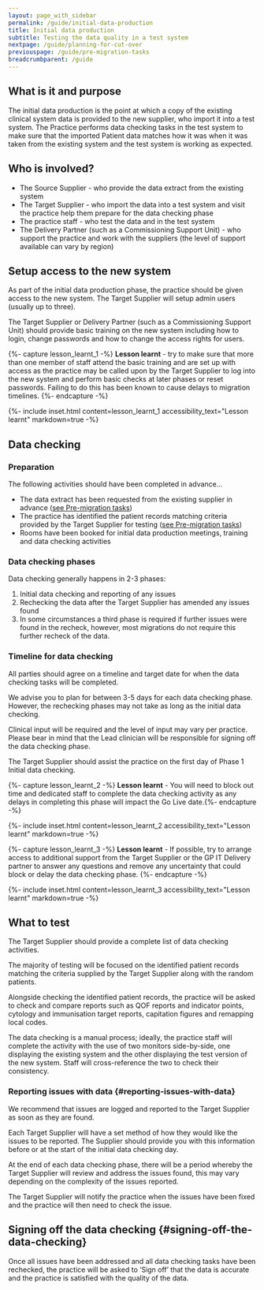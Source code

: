 ```yaml
---
layout: page_with_sidebar
permalink: /guide/initial-data-production
title: Initial data production
subtitle: Testing the data quality in a test system 
nextpage: /guide/planning-for-cut-over
previouspage: /guide/pre-migration-tasks
breadcrumbparent: /guide
---
```


## What is it and purpose

The initial data production is the point at which a copy of the existing clinical system data is provided to the new supplier, who import it into a test system. The Practice performs data checking tasks in the test system to make sure that the imported Patient data matches how it was when it was taken from the existing system and the test system is working as expected.


## Who is involved?

* The Source Supplier  - who provide the data extract from the existing system
* The Target Supplier - who import the data into a test system and visit the practice help them prepare for the data checking phase
* The practice staff - who test the data and in the test system
* The Delivery Partner (such as a Commissioning Support Unit) - who support the practice and work with the suppliers (the level of support available can vary by region)



## Setup access to the new system

As part of the initial data production phase, the practice should be given access to the new system. The Target Supplier will setup admin users (usually up to three).

The Target Supplier or Delivery Partner (such as a Commissioning Support Unit) should provide basic training on the new system including how to login, change passwords and how to change the access rights for users.

{%- capture lesson_learnt_1 -%}
__Lesson learnt__ - try to make sure that more than one member of staff attend the basic training and are set up with access as the practice may be called upon by the Target Supplier to log into the new system and perform basic checks at later phases or reset passwords. Failing to do this has been known to cause delays to migration timelines.
{%- endcapture -%}

{%- include inset.html content=lesson_learnt_1 accessibility_text="Lesson learnt" markdown=true -%}


## Data checking

### Preparation

The following activities should have been completed in advance…

* The data extract has been requested from the existing supplier in advance ([see Pre-migration tasks](/prm-practice-migration/guide/pre-migration-tasks#request-data-extract))
* The practice has identified the patient records matching criteria provided by the Target Supplier for testing ([see Pre-migration tasks](/prm-practice-migration/guide/pre-migration-tasks#data-checking-prep))
* Rooms have been booked for initial data production meetings, training and data checking activities

### Data checking phases

Data checking generally happens in 2-3 phases:

1. Initial data checking and reporting of any issues
2. Rechecking the data after the Target Supplier has amended any issues found
3. In some circumstances a third phase is required if further issues were found in the recheck, however, most migrations do not require this further recheck of the data.


### Timeline for data checking

All parties should agree on a timeline and target date for when the data checking tasks will be completed.

We advise you to plan for between 3-5 days for each data checking phase. However, the rechecking phases may not take as long as the initial data checking.

Clinical input will be required and the level of input may vary per practice. Please bear in mind that the Lead clinician will be responsible for signing off the data checking phase.

The Target Supplier should assist the practice on the first day of Phase 1 Initial data checking. 

{%- capture lesson_learnt_2 -%}
__Lesson learnt__ - You will need to block out time and dedicated staff to complete the data checking activity as any delays in completing this phase will impact the Go Live date.{%- endcapture -%}

{%- include inset.html content=lesson_learnt_2 accessibility_text="Lesson learnt" markdown=true -%}

{%- capture lesson_learnt_3 -%}
__Lesson learnt__ - If possible, try to arrange access to additional support from the Target Supplier or the GP IT Delivery partner to answer any questions and remove any uncertainty that could block or delay the data checking phase.
{%- endcapture -%}

{%- include inset.html content=lesson_learnt_3 accessibility_text="Lesson learnt" markdown=true -%}


## What to test

The Target Supplier should provide a complete list of data checking activities.

The majority of testing will be focused on the identified patient records matching the criteria supplied by the Target Supplier along with the random patients.

Alongside checking the identified patient records, the practice will be asked to check and compare reports such as QOF reports and indicator points, cytology and immunisation target reports, capitation figures and remapping local codes.

The data checking is a manual process; ideally, the practice staff will complete the activity with the use of two monitors side-by-side, one displaying the existing system and the other displaying the test version of the new system. Staff will cross-reference the two to check their consistency.


### Reporting issues with data {#reporting-issues-with-data}

We recommend that issues are logged and reported to the Target Supplier as soon as they are found.

Each Target Supplier will have a set method of how they would like the issues to be reported. The Supplier should provide you with this information before or at the start of the initial data checking day.

At the end of each data checking phase, there will be a period whereby the Target Supplier will review and address the issues found, this may vary depending on the complexity of the issues reported.

The Target Supplier will notify the practice when the issues have been fixed and the practice will then need to check the issue.


## Signing off the data checking {#signing-off-the-data-checking}

Once all issues have been addressed and all data checking tasks have been rechecked, the practice will be asked to ‘Sign off’ that the data is accurate and the practice is satisfied with the quality of the data.